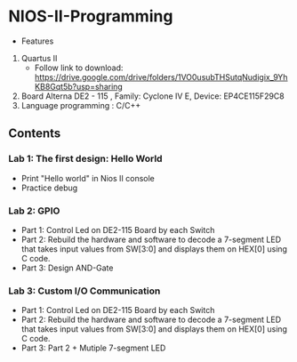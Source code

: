 # NIOS-II-Programming

- Features

1. Quartus II
   - Follow link to download: https://drive.google.com/drive/folders/1VO0usubTHSutqNudigix_9YhKB8Gqt5b?usp=sharing
3. Board Alterna DE2 - 115 ,
   Family: Cyclone IV E,
   Device: EP4CE115F29C8
4. Language programming : C/C++

## Contents

### Lab 1: The first design: Hello World

- Print "Hello world" in Nios II console
- Practice debug

### Lab 2: GPIO

- Part 1: Control Led on DE2-115 Board by each Switch
- Part 2: Rebuild the hardware and software to decode a 7-segment LED that takes input values from SW[3:0] and displays them on HEX[0] using C code.
- Part 3: Design AND-Gate

### Lab 3: Custom I/O Communication

- Part 1: Control Led on DE2-115 Board by each Switch
- Part 2: Rebuild the hardware and software to decode a 7-segment LED that takes input values from SW[3:0] and displays them on HEX[0] using C code.
- Part 3: Part 2 + Mutiple 7-segment LED
